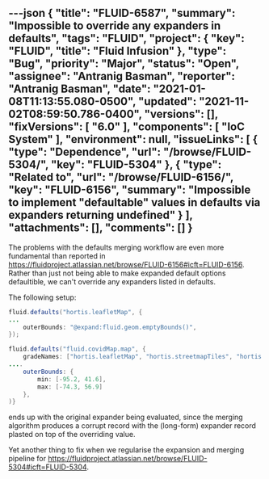 ---json
{
  "title": "FLUID-6587",
  "summary": "Impossible to override any expanders in defaults",
  "tags": "FLUID",
  "project": {
    "key": "FLUID",
    "title": "Fluid Infusion"
  },
  "type": "Bug",
  "priority": "Major",
  "status": "Open",
  "assignee": "Antranig Basman",
  "reporter": "Antranig Basman",
  "date": "2021-01-08T11:13:55.080-0500",
  "updated": "2021-11-02T08:59:50.786-0400",
  "versions": [],
  "fixVersions": [
    "6.0"
  ],
  "components": [
    "IoC System"
  ],
  "environment": null,
  "issueLinks": [
    {
      "type": "Dependence",
      "url": "/browse/FLUID-5304/",
      "key": "FLUID-5304"
    },
    {
      "type": "Related to",
      "url": "/browse/FLUID-6156/",
      "key": "FLUID-6156",
      "summary": "Impossible to implement \"defaultable\" values in defaults via expanders returning undefined"
    }
  ],
  "attachments": [],
  "comments": []
}
---
The problems with the defaults merging workflow are even more fundamental than reported in <https://fluidproject.atlassian.net/browse/FLUID-6156#icft=FLUID-6156>. Rather than just not being able to make expanded default options defaultible, we can't override any expanders listed in defaults.

The following setup:

```java
fluid.defaults("hortis.leafletMap", {
...
    outerBounds: "@expand:fluid.geom.emptyBounds()",
});

fluid.defaults("fluid.covidMap.map", {
    gradeNames: ["hortis.leafletMap", "hortis.streetmapTiles", "hortis.CSVLeafletMap", "hortis.conditionalTemplateRenderer"],
....
    outerBounds: {
        min: [-95.2, 41.6],
        max: [-74.3, 56.9]
    },
)}
```

ends up with the original expander being evaluated, since the merging algorithm produces a corrupt record with the (long-form) expander record plasted on top of the overriding value.

Yet another thing to fix when we regularise the expansion and merging pipeline for <https://fluidproject.atlassian.net/browse/FLUID-5304#icft=FLUID-5304>.

        